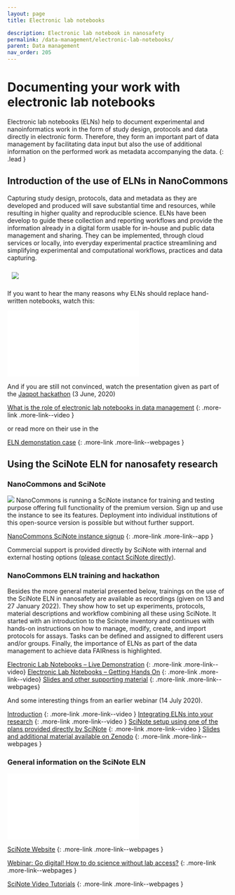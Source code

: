 ```yaml
---
layout: page
title: Electronic lab notebooks

description: Electronic lab notebook in nanosafety
permalink: /data-management/electronic-lab-notebooks/
parent: Data management
nav_order: 205
---
```


#  Documenting your work with electronic lab notebooks

Electronic lab notebooks (ELNs) help to document experimental and nanoinformatics work in the form of study design, protocols and data directly in electronic form. Therefore, they form an important part of data management by facilitating data input but also the use of additional information on the performed work as metadata accompanying the data.
{: .lead }

## Introduction of the use of ELNs in NanoCommons
Capturing study design, protocols, data and metadata as they are developed and produced will save substantial time and resources, while resulting in higher quality and reproducible science. ELNs have been develop to guide these collection and reporting workflows and provide the information already in a digital form usable for in-house and public data management and sharing. They can be implemented, through cloud services or locally, into everyday experimental practice streamlining and simplifying experimental and computational workflows, practices and data capturing.

<img src="{{site.baseurl}}/images/data-management/ELN-hackathon.JPG" style="padding: 10px;">

If you want to hear the many reasons why ELNs should replace hand-written notebooks, watch this:

<iframe src="//www.youtube.com/embed/FWbkDrVbg6M" frameborder="0" allowfullscreen="allowfullscreen">&nbsp;</iframe>

And if you are still not convinced, watch the presentation given as part of the [Jaqpot hackathon](https://zenodo.org/record/3908229#.YT5tT50zZPY) (3 June, 2020)

[What is the role of electronic lab notebooks in data management](https://www.youtube.com/watch?v=tM814yEukfA)
{: .more-link .more-link--video }

or read more on their use in the 

[ELN demonstation case]({{site.baseurl}}/demonstration-cases/ELN-demonstration-case/)
{: .more-link .more-link--webpages }

## Using the SciNote ELN for nanosafety research

### NanoCommons and SciNote

<img src="{{site.baseurl}}/images/data-management/nanocommons-scinote.jpg" class="image--right">
NanoCommons is running a SciNote instance for training and testing purpose offering full functionality of the premium version. Sign up and use the instance to see its features. Deployment into individual institutions of this open-source version is possible but without further support. 

[NanoCommons SciNote instance signup](https://scinote.sevenpastnine.com/)
{: .more-link .more-link--app }

Commercial support is provided directly by SciNote with internal and external hosting options ([please contact SciNote directly](https://www.scinote.net/premium/)).

### NanoCommons ELN training and hackathon
Besides the more general material presented below, trainings on the use of the SciNote ELN in nanosafety are available as recordings (given on 13 and 27 January 2022). They show how to set up experiments, protocols, material descriptions and workflow combining all these using SciNote. It started with an introduction to the Scinote inventory and continues with hands-on instructions on how to manage, modify, create, and import protocols for assays. Tasks can be defined and assigned to different users and/or groups. Finally, the importance of ELNs as part of the data management to achieve data FAIRness is highlighted. 

[Electronic Lab Notebooks – Live Demonstration](https://www.youtube.com/watch?v=TrqAOfm1SjY)
{: .more-link .more-link--video}
[Electronic Lab Notebooks – Getting Hands On](https://www.youtube.com/watch?v=MilbZJ3I61U)
{: .more-link .more-link--video}
[Slides and other supporting material](https://zenodo.org/record/5846520#.Yflt2OrMKUk)
{: .more-link .more-link--webpages}

And some interesting things from an earlier webinar (14 July 2020). 

[Introduction](https://www.youtube.com/watch?v=mxGlvWzFnHI&ab_channel=NanoCommons)
{: .more-link .more-link--video }
[Integrating ELNs into your research](https://www.youtube.com/watch?v=mvIDkERUeHM&ab_channel=NanoCommons)
{: .more-link .more-link--video }
[SciNote setup using one of the plans provided directly by SciNote](https://www.youtube.com/watch?v=7yhdrG4coo0&ab_channel=NanoCommons)
{: .more-link .more-link--video }
[Slides and additional material available on Zenodo](https://zenodo.org/record/4518805#.YSjw144zaUl)
{: .more-link .more-link--webpages }

### General information on the SciNote ELN
<iframe src="//www.youtube.com/embed/NWhsjR_qap4" frameborder="0" allowfullscreen="allowfullscreen">&nbsp;</iframe>

[SciNote Website](https://www.scinote.net/)
{: .more-link .more-link--webpages }

[Webinar: Go digital! How to do science without lab access?](https://www.scinote.net/webinar-go-digital/)
{: .more-link .more-link--webpages }

[SciNote Video Tutorials](https://www.scinote.net/tutorials/)
{: .more-link .more-link--webpages }
